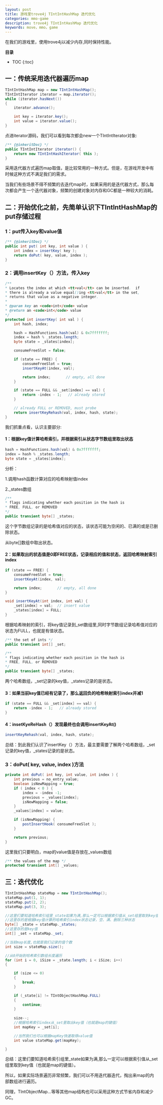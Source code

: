 ```yaml
---
layout: post
title: 游戏里trove4j TIntIntHashMap 迭代优化
categories: mmo-game
description: trove4j TIntIntHashMap 迭代优化
keywords: move，mmo，game
---
```


在我们的游戏里，使用trove4j以减少内存,同时保持性能。

**目录**

* TOC
{:toc}

## 一：传统采用迭代器遍历map

```java
TIntIntHashMap map = new TIntIntHashMap();
TIntIntIterator iterator = map.iterator();
while (iterator.hasNext())
{
    iterator.advance();

    int key = iterator.key();
    int value = iterator.value();
}
```

点进iterator源码，我们可以看到每次都会new一个TIntIntIterator对象:

```java
/** {@inheritDoc} */
public TIntIntIterator iterator() {
    return new TIntIntHashIterator( this );
}
```

采用迭代器方式遍历map取值，是比较常用的一种方式。但是，在游戏开发中有时候这种方式不满足我们的需求。

当我们有些场景不得不频繁的去迭代map时，如果采用的是迭代器方式，那么每次都会产生一个迭代器对象，频繁的创建对象对内存和GC都是一种较大的消耗。


## 二：开始优化之前，先简单认识下TIntIntHashMap的put存储过程

### 1：put传入key和value值

```java
/** {@inheritDoc} */
public int put( int key, int value ) {
    int index = insertKey( key );
    return doPut( key, value, index );
}
```

### 2：调用insertKey（）方法，传入key

```java
/**
* Locates the index at which <tt>val</tt> can be inserted.  if
* there is already a value equal()ing <tt>val</tt> in the set,
* returns that value as a negative integer.
*
* @param key an <code>int</code> value
* @return an <code>int</code> value
*/
protected int insertKey( int val ) {
    int hash, index;

    hash = HashFunctions.hash(val) & 0x7fffffff;
    index = hash % _states.length;
    byte state = _states[index];

    consumeFreeSlot = false;

    if (state == FREE) {
        consumeFreeSlot = true;
        insertKeyAt(index, val);

        return index;       // empty, all done
    }

    if (state == FULL && _set[index] == val) {
        return -index - 1;   // already stored
    }

    // already FULL or REMOVED, must probe
    return insertKeyRehash(val, index, hash, state);
}
```

我们抓重点看，认识主要部分:

#### 1：根据key值计算哈希索引，并根据索引从状态字节数组里取出状态
```java
hash = HashFunctions.hash(val) & 0x7fffffff;
index = hash % _states.length;
byte state = _states[index];
```
分析：

1.调用hash函数计算对应的哈希映射值index

2._states数组
```java
/**
* flags indicating whether each position in the hash is
* FREE, FULL, or REMOVED
*/
public transient byte[] _states;
```
这个字节数组记录的是哈希值对应的状态，该状态可能为空闲的、已满的或是已删除状态。

从byte[]数组中取出状态。

#### 2：如果取出的状态值是0即FREE状态，记录相应的值和状态，返回哈希映射索引index

```java
if (state == FREE) {
    consumeFreeSlot = true;
    insertKeyAt(index, val);

    return index;       // empty, all done
}
```

```java
void insertKeyAt(int index, int val) {
    _set[index] = val;  // insert value
    _states[index] = FULL;
}
```

根据哈希映射的索引，将key值记录到_set数组里,同时字节数组记录哈希值对应的状态为FULL，也就是有值状态。

```java
/** the set of ints */
public transient int[] _set;
```

```java
/**
* flags indicating whether each position in the hash is
* FREE, FULL, or REMOVED
*/
public transient byte[] _states;
```

两个哈希数组，_set记录的key值，_states记录的是状态。

#### 3：如果当前key值已经有记录了，那么返回负的哈希映射索引index并减1

```java
if (state == FULL && _set[index] == val) {
    return -index - 1;   // already stored
}
```

#### 4：insetKyeReHash（）发现最终也会调用insertKeyAt()

```java
insertKeyRehash(val, index, hash, state);
```

总结：到此我们认识了insertKey（）方法，最主要需要了解两个哈希数组，_set记录的key值，_states记录的是状态。

### 3：doPut( key, value, index )方法

```java
private int doPut( int key, int value, int index ) {
    int previous = no_entry_value;
    boolean isNewMapping = true;
    if ( index < 0 ) {
        index = -index -1;
        previous = _values[index];
        isNewMapping = false;
    }
    _values[index] = value;

    if (isNewMapping) {
        postInsertHook( consumeFreeSlot );
    }

    return previous;
}
```
这里我们只要明白，map的value值是存放在_values数组
```java
/** the values of the map */
protected transient int[] _values;
```


## 三：迭代优化

```java
TIntIntHashMap stateMap = new TIntIntHashMap();
stateMap.put(1, 1);
stateMap.put(2, 2);
stateMap.put(3, 3);

//这里们要知道哈希索引组里_state如果为满,那么一定可以根据索引值从_set组里取到key值（也就是map的键值）
//这里存的是根据key值计算的哈希索引index状态记录，空、满、删除三种状态
byte[] _state = stateMap._states;
//这里存的是key值
int[] _set = stateMap._set;

//当前map长度,也就是我们记录的值个数
int size = stateMap.size();

//从0开始到哈希索引数组长度遍历
for (int i = 0, iSize = _state.length; i < iSize; i++)
{

    if (size <= 0)
    {
        break;
    }

    if (_state[i] != TIntObjectHashMap.FULL)
    {
        continue;
    }
    
    size--;
    //根据哈希索引index从_set里取出key值（也就是map的键值）
    int mapKey = _set[i];

    //当然我们也可以根据mapKey快速取得value值
    int value stateMap.get(mapKey);

}
```

总结：这里们要知道哈希索引组里_state如果为满,那么一定可以根据索引值从_set组里取到key值（也就是map的键值）。

所以，如果实际场景遍历非常频繁，我们可以不用迭代器迭代，掏出来map的内部数组进行遍历。

同理，TIntObjectMap...等等其他map结构也可以采用这种方式节省内存和减少GC。


